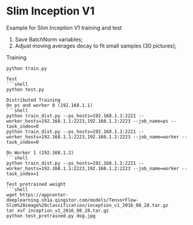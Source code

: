 # Slim Inception V1

Example for Slim Inception V1 training and test
1. Save BatchNorm variables;
2. Adjust moving averages decay to fit small samples (30 pictures);

Training
```shell
python train.py

Test
```shell
python test.py

Distributed Training
On ps and worker 0 (192.168.1.1)
```shell
python train_dist.py --ps_hosts=192.168.1.1:2221 --worker_hosts=192.168.1.1:2223,192.168.1.2:2223 --job_name=ps --task_index=0
python train_dist.py --ps_hosts=192.168.1.1:2221 --worker_hosts=192.168.1.1:2223,192.168.1.2:2223 --job_name=worker --task_index=0

On Worker 1 (192.168.1.2)
```shell
python train_dist.py --ps_hosts=192.168.1.1:2221 --worker_hosts=192.168.1.1:2223,192.168.1.2:2223 --job_name=worker --task_index=1

Test pretrained weight
```shell
wget https://appcenter-deeplearning.sh1a.qingstor.com/models/TensorFlow-Slim%20image%20classification/inception_v1_2016_08_28.tar.gz
tar xvf inception_v1_2016_08_28.tar.gz
python test_pretrained.py dog.jpg
